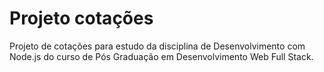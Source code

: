 # Projeto cotações

Projeto de cotações para estudo da disciplina de Desenvolvimento com Node.js do curso de Pós Graduação em Desenvolvimento Web Full Stack.
